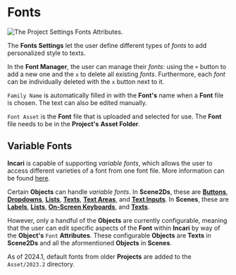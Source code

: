 # Fonts

![The Project Settings Fonts Attributes.](../../.gitbook/assets/projectsettingsfonts20241.png)

The **Fonts Settings** let the user define different types of _fonts_ to add personalized style to texts.

In the **Font Manager**, the user can manage their _fonts_: using the `+` button to add a new one and the `x` to delete all existing _fonts_. Furthermore, each _font_ can be individually deleted with the `x` button next to it.

`Family Name` is automatically filled in with the **Font's** name when a **Font** file is chosen. The text can also be edited manually.

`Font Asset` is the **Font** file that is uploaded and selected for use. The **Font** file needs to be in the **Project's** **Asset Folder**.

## Variable Fonts

**Incari** is capable of supporting *variable fonts*, which allows the user to access different varieties of a font from one font file. More information can be found [here](https://fonts.google.com/knowledge/introducing_type/introducing_variable_fonts).

Certain **Objects** can handle *variable fonts*. In **Scene2Ds**, these are [**Buttons**](../../objects-and-types/scene2d-objects/gui/button.md), [**Dropdowns**](../../objects-and-types/scene2d-objects/gui/dropdown.md), [**Lists**](../../objects-and-types/scene2d-objects/gui/list.md), [**Texts**](../../objects-and-types/scene2d-objects/figma/figmatext.md), [**Text Areas**](../../objects-and-types/scene2d-objects/gui/textarea.md), and [**Text Inputs**](../../objects-and-types/scene2d-objects/gui/textinput.md). In **Scenes**, these are [**Labels**](../../objects-and-types/scene-objects/3dobjects/label.md), [**Lists**](../../objects-and-types/scene-objects/3dobjects/list.md), [**On-Screen Keyboards**](../../objects-and-types/scene-objects/3dobjects/onscreenkeyboard.md), and [**Texts**](../../objects-and-types/scene-objects/3dobjects/text.md).

However, only a handful of the **Objects** are currently configurable, meaning that the user can edit specific aspects of the **Font** within **Incari** by way of the **Object's** `Font` **Attributes**. These configurable **Objects** are **Texts** in **Scene2Ds** and all the aformentioned **Objects** in **Scenes**. 

As of 2024.1, default fonts from older **Projects** are added to the `Asset/2023.2` directory. 